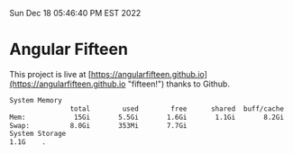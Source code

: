 Sun Dec 18 05:46:40 PM EST 2022

# Angular Fifteen


This project is live at [https://angularfifteen.github.io](https://angularfifteen.github.io "fifteen!") thanks to Github.

```bash
System Memory
               total        used        free      shared  buff/cache   available
Mem:            15Gi       5.5Gi       1.6Gi       1.1Gi       8.2Gi       8.4Gi
Swap:          8.0Gi       353Mi       7.7Gi
System Storage
1.1G	.
```
```bash
